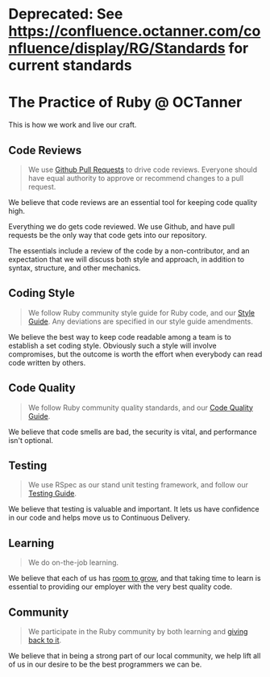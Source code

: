 # Deprecated: See https://confluence.octanner.com/confluence/display/RG/Standards for current standards

# The Practice of Ruby @ OCTanner

This is how we work and live our craft.

## Code Reviews

> We use [Github Pull Requests](https://help.github.com/articles/about-pull-requests/) to drive code reviews. Everyone should have equal authority to approve or recommend changes to a pull request.

We believe that code reviews are an essential tool for keeping code quality high.

Everything we do gets code reviewed. We use Github, and have pull requests be the only way that code gets into our repository.

The essentials include a review of the code by a non-contributor, and an expectation that we will discuss both style and approach, in addition to syntax, structure, and other mechanics.

## Coding Style

> We follow Ruby community style guide for Ruby code, and our [Style Guide](./style-guide.md). Any deviations are specified in our style guide amendments.

We believe the best way to keep code readable among a team is to establish a set coding style. Obviously such a style will involve compromises, but the outcome is worth the effort when everybody can read code written by others.

## Code Quality

> We follow Ruby community quality standards, and our [Code Quality Guide](./code-quality.md).

We believe that code smells are bad, the security is vital, and performance isn't optional.

## Testing

> We use RSpec as our stand unit testing framework, and follow our [Testing Guide](./testing.md).

We believe that testing is valuable and important. It lets us have confidence in our code and helps move us to Continuous Delivery.

## Learning

> We do on-the-job learning.

We believe that each of us has [room to grow](https://learn.pluralsight.com), and that taking time to learn is essential to providing our employer with the very best quality code.

## Community

> We participate in the Ruby community by both learning and [giving back to it](https://opensourcefriday.com/).

We believe that in being a strong part of our local community, we help lift all of us in our desire to be the best programmers we can be.

